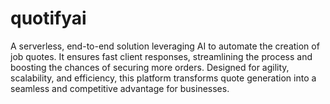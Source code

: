 # quotifyai
A serverless, end-to-end solution leveraging AI to automate the creation of job quotes. It ensures fast client responses, streamlining the process and boosting the chances of securing more orders. Designed for agility, scalability, and efficiency, this platform transforms quote generation into a seamless and competitive advantage for businesses.
